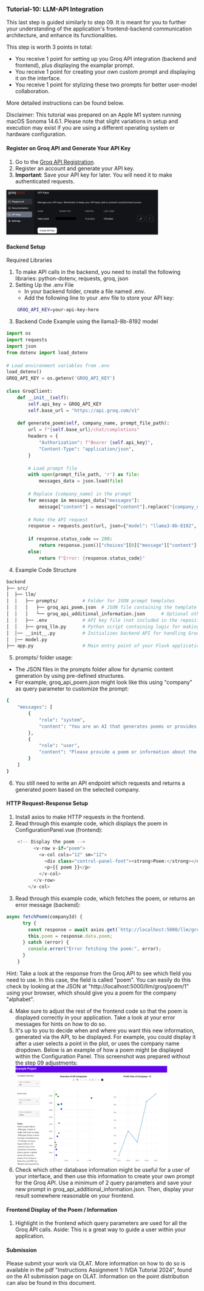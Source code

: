 ### Tutorial-10: LLM-API Integration
This last step is guided similarly to step 09. It is meant for you to further your understanding of the application's frontend-backend communication architecture, and enhance its functionalities. 

This step is worth 3 points in total: 
- You receive 1 point for setting up you Groq API integration (backend and frontend), plus displaying the examplar prompt.
- You receive 1 point for creating your own custom prompt and displaying it on the interface.
- You receive 1 point for stylizing these two prompts for better user-model collaboration.

More detailed instructions can be found below. 

Disclaimer: This tutorial was prepared on an Apple M1 system running macOS Sonoma 14.6.1. Please note that slight variations in setup and execution may exist if you are using a different operating system or hardware configuration. 

#### Register on Groq API and Generate Your API Key
1. Go to the [Groq API Registration](https://console.groq.com/).
2. Register an account and generate your API key.
3. **Important**: Save your API key for later. You will need it to make authenticated requests.

<img src="10_generateAPIKey.png" alt="drawing" width="400"/>


#### Backend Setup
Required Libraries
1. To make API calls in the backend, you need to install the following libraries: python-dotenv, requests, groq, json
2. Setting Up the .env File
   - In your backend folder, create a file named .env.
   - Add the following line to your .env file to store your API key:

```bash
    GROQ_API_KEY=your-api-key-here
```
3. Backend Code Example using the llama3-8b-8192 model
``` python
import os
import requests
import json
from dotenv import load_dotenv

# Load environment variables from .env
load_dotenv()
GROQ_API_KEY = os.getenv('GROQ_API_KEY')

class GroqClient:
    def __init__(self):
        self.api_key = GROQ_API_KEY
        self.base_url = "https://api.groq.com/v1"

    def generate_poem(self, company_name, prompt_file_path):
        url = f"{self.base_url}/chat/completions"
        headers = {
            "Authorization": f"Bearer {self.api_key}",
            "Content-Type": "application/json",
        }

        # Load prompt file
        with open(prompt_file_path, 'r') as file:
            messages_data = json.load(file)

        # Replace {company_name} in the prompt
        for message in messages_data["messages"]:
            message["content"] = message["content"].replace("{company_name}", company_name)

        # Make the API request
        response = requests.post(url, json={"model": "llama3-8b-8192", "messages": messages_data["messages"]}, headers=headers)
        
        if response.status_code == 200:
            return response.json()["choices"][0]["message"]["content"]
        else:
            return f"Error: {response.status_code}"
```

4. Example Code Structure
```bash
backend
├── src/
│  ├── llm/
│  │   ├── prompts/         # Folder for JSON prompt templates
│  │   │   ├── groq_api_poem.json  # JSON file containing the template for API calls
│  │   │   └── groq_api_additional_information.json      # Optional other prompt template for Groq API
│  │   ├── .env             # API key file (not included in the repository)
│  │   ├── groq_llm.py      # Python script containing logic for making API calls to Groq
│  │── __init__.py          # Initializes backend API for handling Groq API integration
│  │── model.py         
├── app.py                  # Main entry point of your Flask application
```

5. prompts/ folder usage:
- The JSON files in the prompts folder allow for dynamic content generation by using pre-defined structures. 
- For example, groq_api_poem.json might look like this using "company" as query parameter to customize the prompt:
```bash
{
    "messages": [
        {
            "role": "system",
            "content": "You are an AI that generates poems or provides information about companies."
        },
        {
            "role": "user",
            "content": "Please provide a poem or information about the company {company}."
        }
    ]
}
```

6. You still need to write an API endpoint which requests and returns a generated poem based on the selected company.


#### HTTP Request-Response Setup
1. Install axios to make HTTP requests in the frontend.
2. Read through this example code, which displays the poem in ConfigurationPanel.vue (frontend):
```javascript
    <!-- Display the poem -->
          <v-row v-if="poem">
            <v-col cols="12" sm="12">
              <div class="control-panel-font"><strong>Poem:</strong></div>
              <p>{{ poem }}</p>
            </v-col>
          </v-row>
        </v-col>
```
3. Read through this example code, which fetches the poem, or returns an error message (backend):
```javascript
async fetchPoem(companyId) {
      try {
        const response = await axios.get(`http://localhost:5000/llm/groq/poem/${companyId}`);
        this.poem = response.data.poem;
      } catch (error) {
        console.error("Error fetching the poem:", error);
      }
    }
```
Hint: Take a look at the response from the Groq API to see which field you need to use. In this case, the field is called "poem".
You can easily do this check by looking at the JSON at "http://localhost:5000/llm/groq/poem/1" using your browser, which should give you a poem for the company "alphabet". 

4. Make sure to adjust the rest of the frontend code so that the poem is displayed correctly in your application. Take a look at your error messages for hints on how to do so. 
5. It's up to you to decide when and where you want this new information, generated via the API, to be displayed. For example, you could display it after a user selects a point in the plot, or uses the company name dropdown.
   Below is an example of how a poem might be displayed within the Configuration Panel. This screenshot was prepared without the step 09 adjustments: 
   <img src="10_poemExampleFrontend.png" alt="drawing" width="400"/>
6. Check which other database information might be useful for a user of your interface, and then use this information to create your own prompt for the Groq API. Use a minimum of 2 query parameters and save your new prompt in groq_api_additional_information.json. Then, display your result somewhere reasonable on your frontend.


#### Frontend Display of the Poem / Information
1. Highlight in the frontend which query parameters are used for all the Groq API calls. Aside: This is a great way to guide a user within your application. 


#### Submission
Please submit your work via OLAT. More information on how to do so is available in the pdf "Instructions Assignment 1: IVDA Tutorial 2024", found on the A1 submission page on OLAT.
Information on the point distribution can also be found in this document. 


